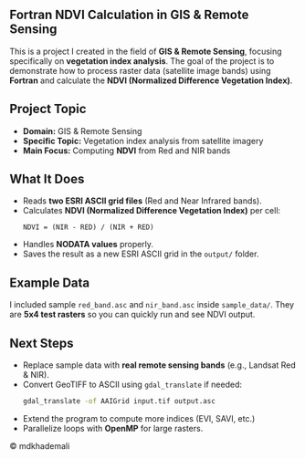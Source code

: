 ## Fortran NDVI Calculation in GIS & Remote Sensing

This is a project I created in the field of **GIS & Remote Sensing**, focusing specifically on **vegetation index analysis**. The goal of the project is to demonstrate how to process raster data (satellite image bands) using **Fortran** and calculate the **NDVI (Normalized Difference Vegetation Index)**.

## Project Topic

- **Domain:** GIS & Remote Sensing
- **Specific Topic:** Vegetation index analysis from satellite imagery
- **Main Focus:** Computing **NDVI** from Red and NIR bands

## What It Does

- Reads **two ESRI ASCII grid files** (Red and Near Infrared bands).
- Calculates **NDVI (Normalized Difference Vegetation Index)** per cell:
  ```
  NDVI = (NIR - RED) / (NIR + RED)
  ```
- Handles **NODATA values** properly.
- Saves the result as a new ESRI ASCII grid in the `output/` folder.

## Example Data

I included sample `red_band.asc` and `nir_band.asc` inside `sample_data/`.
They are **5x4 test rasters** so you can quickly run and see NDVI output.


## Next Steps

- Replace sample data with **real remote sensing bands** (e.g., Landsat Red & NIR).
- Convert GeoTIFF to ASCII using `gdal_translate` if needed:
  ```bash
  gdal_translate -of AAIGrid input.tif output.asc
  ```
- Extend the program to compute more indices (EVI, SAVI, etc.)
- Parallelize loops with **OpenMP** for large rasters.

© mdkhademali